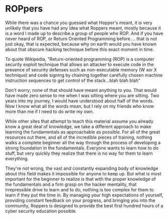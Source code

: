 #  ROPpers
While there was a chance you guessed what Hopper's meant, it is very unlikely that you have had any idea what Roppers meant, mostly because it is a word I made up to describe a group of people who ROP. And if you have never heard of ROP, or Return Oriented Programming before.... that is not just okay, that is expected, because why on earth would you have known about that obscure hacking technique before this exact moment in time.

To quote Wikipedia, "Return-oriented programming (ROP) is a computer security exploit technique that allows an attacker to execute code in the presence of security defenses such as non-executable memory (W xor X technique) and code signing by chaining together carefully chosen machine instruction sequences to get control of the stack...blah blah blah"

Don't worry; none of that should have meant anything to you. That would have made zero sense to me when I was sitting where you are sitting. Two years into my journey, I would have understood about half of the words. Now I know what all the words mean, but I rely on my friends who know more than me if I need to do write my own.

While other sites that attempt to teach this material assume you already know a great deal of knowledge, we take a different approach to make learning the fundamentals as approachable as possible. For all of the great resources out there, and all of the incredible pieces of training, nothing walks a complete beginner all the way through the process of developing a strong foundation in the fundamentals. Everyone wants to learn how to do stuff, but very quickly they realize that there is no way for them to learn everything.

They're not wrong, the vast and constantly expanding body of knowledge about this field makes it impossible for anyone to keep up. But what is most important for the beginner to realize is that with the proper knowledge of the fundamentals and a firm grasp on the hacker mentality, that irrepressible drive to learn and to do, nothing is too complex for them to learn if they put the time in. By managing your high expectations of yourself, providing constant feedback on your progress, and bringing you into the community, Roppers is designed to provide the best first hundred hours of a cyber security education possible.
